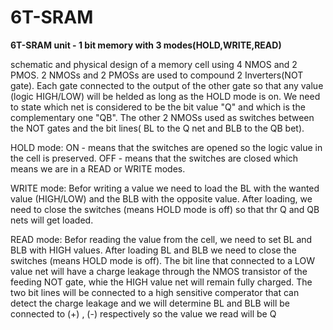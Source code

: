 
# 6T-SRAM

**6T-SRAM unit - 1 bit memory with 3 modes(HOLD,WRITE,READ)**

schematic and physical design of a memory cell using 4 NMOS and 2 PMOS.
2 NMOSs and 2 PMOSs are used to compound 2 Inverters(NOT gate). Each gate connected to the output of the other gate so that any value (logic HIGH/LOW) will be helded as long as the HOLD mode is on.
We need to state which net is considered to be the bit value "Q" and which is the complementary one "QB". The other 2 NMOSs used as switches between the NOT gates and the bit lines( BL to the Q net and BLB to the QB bet).

HOLD mode: ON - means that the switches are opened so the logic value in the cell is preserved.
           OFF -  means that the switches are closed which means we are in a READ or WRITE modes.

WRITE mode: Befor writing a value we need to load the BL with the wanted value (HIGH/LOW) and the BLB with the opposite value. After loading, we need to close the switches (means HOLD mode is off) so that thr Q and QB nets will get loaded.

READ mode: Befor reading the value from the cell, we need to set BL and BLB with HIGH values.
           After loading BL and BLB we need to close the switches (means HOLD mode is off).
           The bit line that connected to a LOW value net will have a charge leakage through 
           the NMOS transistor of the feeding NOT gate, whie the HIGH value net will remain                fully charged. The two bit lines will be connected to a high sensitive comperator 
           that can detect the charge leakage and we will determine BL and BLB will be                     connected to (+) , (-) respectively so the value we read will be Q
